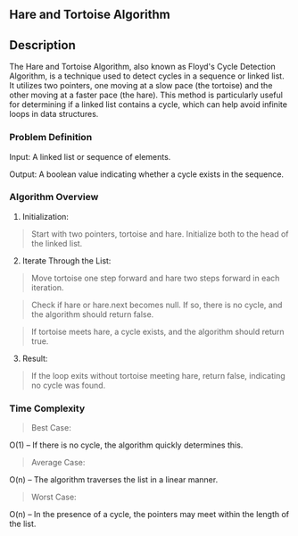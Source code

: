 ## Hare and Tortoise Algorithm




## Description

The Hare and Tortoise Algorithm, also known as Floyd's Cycle Detection Algorithm, is a technique used to detect cycles in a sequence or linked list. It utilizes two pointers, one moving at a slow pace (the tortoise) and the other moving at a faster pace (the hare). This method is particularly useful for determining if a linked list contains a cycle, which can help avoid infinite loops in data structures.




### Problem Definition

Input: A linked list or sequence of elements.

Output: A boolean value indicating whether a cycle exists in the sequence.




### Algorithm Overview

1) Initialization:

>Start with two pointers, tortoise and hare. Initialize both to the head of the linked list.






2) Iterate Through the List:

>Move tortoise one step forward and hare two steps forward in each iteration.

>Check if hare or hare.next becomes null. If so, there is no cycle, and the algorithm should return false.

>If tortoise meets hare, a cycle exists, and the algorithm should return true.






3) Result:

>If the loop exits without tortoise meeting hare, return false, indicating no cycle was found.



### Time Complexity

>Best Case: 

O(1) –  If there is no cycle, the algorithm quickly determines this.

>Average Case: 

O(n) – The algorithm traverses the list in a linear manner.

>Worst Case: 

O(n) – In the presence of a cycle, the pointers may meet within the length of the list.
